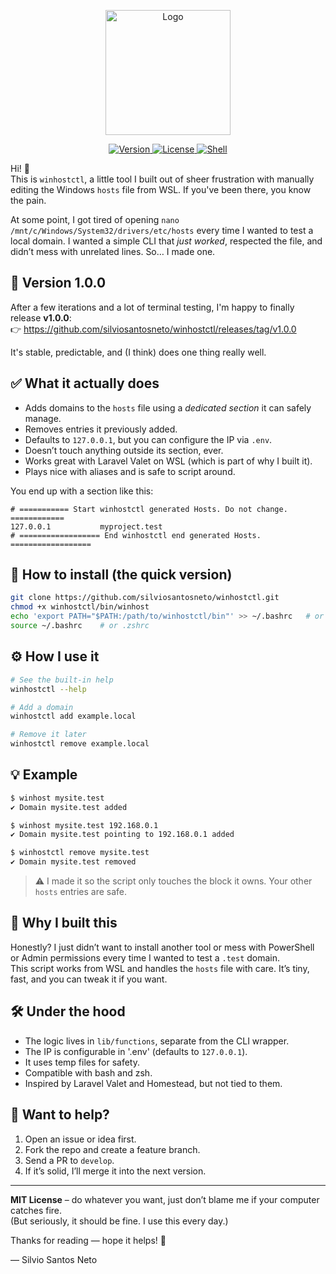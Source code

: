 <p align="center">
  <img src="https://drive.google.com/uc?export=view&id=12VmrI29SkF-prve4u7eOg2nJSOL5r4eS" alt="Logo" width="200"/>
</p>
<p align="center">
  <a href="https://github.com/silviosantosneto/winhostctl/releases">
    <img src="https://img.shields.io/github/v/release/silviosantosneto/winhostctl?style=for-the-badge" alt="Version">
  </a>
  <a href="https://github.com/silviosantosneto/winhostctl/blob/develop/LICENSE">
    <img src="https://img.shields.io/github/license/silviosantosneto/winhostctl?style=for-the-badge" alt="License">
  </a>
  <a href="https://www.gnu.org/software/bash/">
    <img src="https://img.shields.io/badge/Shell-bash-informational?style=for-the-badge&logo=gnu-bash" alt="Shell">
  </a>
</p>


Hi! 👋  
This is `winhostctl`, a little tool I built out of sheer frustration with manually editing the Windows `hosts` file from WSL. If you've been there, you know the pain.

At some point, I got tired of opening `nano /mnt/c/Windows/System32/drivers/etc/hosts` every time I wanted to test a local domain. I wanted a simple CLI that *just worked*, respected the file, and didn’t mess with unrelated lines. So… I made one.

## 🚀 Version 1.0.0

After a few iterations and a lot of terminal testing, I'm happy to finally release **v1.0.0**:  
👉 https://github.com/silviosantosneto/winhostctl/releases/tag/v1.0.0

It's stable, predictable, and (I think) does one thing really well.

## ✅ What it actually does

- Adds domains to the `hosts` file using a *dedicated section* it can safely manage.
- Removes entries it previously added.
- Defaults to `127.0.0.1`, but you can configure the IP via `.env`.
- Doesn’t touch anything outside its section, ever.
- Works great with Laravel Valet on WSL (which is part of why I built it).
- Plays nice with aliases and is safe to script around.

You end up with a section like this:

```
# =========== Start winhostctl generated Hosts. Do not change. ============
127.0.0.1           myproject.test
# ================== End winhostctl end generated Hosts. ==================
```

## 🧩 How to install (the quick version)

```bash
git clone https://github.com/silviosantosneto/winhostctl.git
chmod +x winhostctl/bin/winhost
echo 'export PATH="$PATH:/path/to/winhostctl/bin"' >> ~/.bashrc   # or .zshrc
source ~/.bashrc    # or .zshrc
```

## ⚙️ How I use it

```bash
# See the built-in help
winhostctl --help

# Add a domain
winhostctl add example.local

# Remove it later
winhostctl remove example.local
```

## 💡 Example

```bash
$ winhost mysite.test
✔️ Domain mysite.test added

$ winhost mysite.test 192.168.0.1
✔️ Domain mysite.test pointing to 192.168.0.1 added

$ winhostctl remove mysite.test
✔️ Domain mysite.test removed
```

> ⚠️ I made it so the script only touches the block it owns. Your other `hosts` entries are safe.

## 🎯 Why I built this

Honestly? I just didn’t want to install another tool or mess with PowerShell or Admin permissions every time I wanted to test a `.test` domain.  
This script works from WSL and handles the `hosts` file with care. It’s tiny, fast, and you can tweak it if you want.

## 🛠 Under the hood

- The logic lives in `lib/functions`, separate from the CLI wrapper.
- The IP is configurable in '.env' (defaults to `127.0.0.1`).
- It uses temp files for safety.
- Compatible with bash and zsh.
- Inspired by Laravel Valet and Homestead, but not tied to them.

## 🤝 Want to help?

1. Open an issue or idea first.
2. Fork the repo and create a feature branch.
3. Send a PR to `develop`.
4. If it’s solid, I’ll merge it into the next version.

---

**MIT License** – do whatever you want, just don’t blame me if your computer catches fire.  
(But seriously, it should be fine. I use this every day.)

Thanks for reading — hope it helps! 🙌

— Silvio Santos Neto
